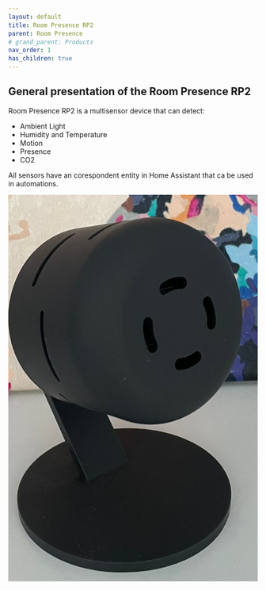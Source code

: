 ```yaml
---
layout: default
title: Room Presence RP2
parent: Room Presence
# grand_parent: Products
nav_order: 1
has_children: true
---
```


## General presentation of the Room Presence RP2

Room Presence RP2 is a multisensor device that can detect:
* Ambient Light
* Humidity and Temperature
* Motion
* Presence
* CO2

All sensors have an corespondent entity in Home Assistant that ca be used in automations.
    
![](/docs/room_presence/rp2/images/room_presence_rp2.jpeg)